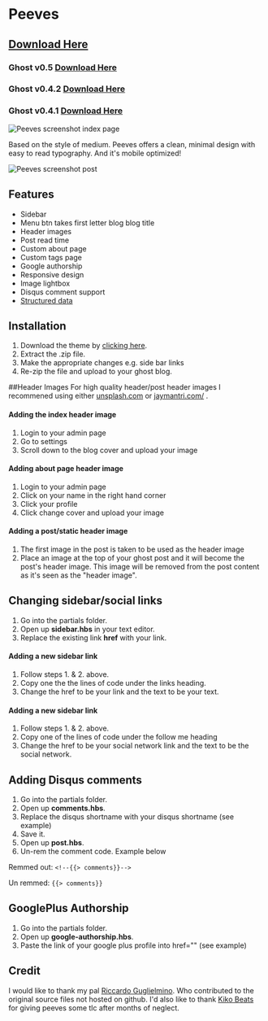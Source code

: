 # Peeves

## [Download Here](https://github.com/mholland1337/Peeves/releases/latest)
### Ghost v0.5 [Download Here](https://github.com/mholland1337/Peeves/releases/latest)
### Ghost v0.4.2 [Download Here](https://github.com/mholland1337/Peeves/releases/tag/v2.1.2)
### Ghost v0.4.1 [Download Here](https://github.com/mholland1337/Peeves/releases/tag/v1.0.6)

![Peeves screenshot index page](https://lh6.googleusercontent.com/MtSCpP2ttgOFQaTfiw4I8ma0Xy75jH7FzOO_sqOxLTNdUVLeBvLCkQeuM76jT05RRN9fKw77qwNTyg=w1280-h648-rw)

Based on the style of medium. Peeves offers a clean, minimal design with easy to read typography. And it's mobile optimized!

![Peeves screenshot post](https://lh5.googleusercontent.com/BlY8nm4gZE46q0-XMLq5ZrdNIVpMKWKRawjmMSr0O-fu0LyCEr03yva2QYsCtWxP_Y38Xqa07IlnOQ=w1280-h648-rw)

## Features
* Sidebar
* Menu btn takes first letter blog blog title
* Header images
* Post read time
* Custom about page
* Custom tags page
* Google authorship
* Responsive design
* Image lightbox
* Disqus comment support
* [Structured data](http://www.google.com/webmasters/tools/richsnippets?q=http%3A%2F%2Fmaxholland.me%2Fpeeves-update-2-1-0%2F)

## Installation
1. Download the theme by [clicking here](https://github.com/mholland1337/Peeves/releases/latest).
2. Extract the .zip file.
3. Make the appropriate changes e.g. side bar links
4. Re-zip the file and upload to your ghost blog.

##Header Images
For high quality header/post header images I recommened using either [unsplash.com](http://unsplash.com/) or [jaymantri.com/](http://jaymantri.com/) .

#### Adding the index header image
1. Login to your admin page
2. Go to settings
3. Scroll down to the blog cover and upload your image

#### Adding about page header image
1. Login to your admin page
2. Click on your name in the right hand corner
3. Click your profile
4. Click change cover and upload your image

#### Adding a post/static header image
1. The first image in the post is taken to be used as the header image
2. Place an image at the top of your ghost post and it will become the post's header image. This image will be removed from the post content as it's seen as the "header image".


## Changing sidebar/social links
1. Go into the partials folder.
2. Open up **sidebar.hbs** in your text editor.
3. Replace the existing link **href** with your link.

#### Adding a new sidebar link
1. Follow steps 1. & 2. above.
2. Copy one the the lines of code under the links heading.
3. Change the href to be your link and the text to be your text.

#### Adding a new sidebar link
1. Follow steps 1. & 2. above.
2. Copy one of the lines of code under the follow me heading
3. Change the href to be your social network link and the text to be the social network.

## Adding Disqus comments
1. Go into the partials folder.
2. Open up **comments.hbs**.
3. Replace the disqus shortname with your disqus shortname (see example)
4. Save it.
5. Open up **post.hbs**.
6. Un-rem the comment code. Example below

Remmed out:
`<!--{{> comments}}-->`

Un remmed:
`{{> comments}}`

## GooglePlus Authorship
1. Go into the partials folder.
2. Open up **google-authorship.hbs**.
3. Paste the link of your google plus profile into href="" (see example)

## Credit
I would like to thank my pal [Riccardo Guglielmino](http://www.riccardoguglielmino.com/). Who contributed to the original source files not hosted on github. I'd also like to thank [Kiko Beats](https://github.com/Kikobeats) for giving peeves some tlc after months of neglect.
